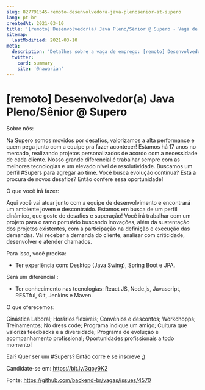 ```yaml
---
slug: 827791545-remoto-desenvolvedora-java-plenosenior-at-supero
lang: pt-br
createdAt: 2021-03-10
title: '[remoto] Desenvolvedor(a) Java Pleno/Sênior @ Supero - Vaga de Emprego'
sitemap:
  lastModified: 2021-03-10
meta:
  description: 'Detalhes sobre a vaga de emprego: [remoto] Desenvolvedor(a) Java Pleno/Sênior @ Supero'
  twitter:
    card: summary
    site: '@nawarian'
---
```


# [remoto] Desenvolvedor(a) Java Pleno/Sênior @ Supero

Sobre nós:

Na Supero somos movidos por desafios, valorizamos a alta performance e quem pega junto com a equipe pra fazer acontecer! Estamos há 17 anos no mercado, realizando projetos personalizados de acordo com a necessidade de cada cliente. Nosso grande diferencial é trabalhar sempre com as melhores tecnologias e um elevado nível de resolutividade.
Buscamos um perfil #Supers para agregar ao time. Você busca evolução contínua? Está a procura de novos desafios? Então confere essa oportunidade!

O que você irá fazer:

Aqui você vai atuar junto com a equipe de desenvolvimento e encontrará um ambiente jovem e descontraído. Estamos em busca de um perfil dinâmico, que goste de desafios e superação!
Você irá trabalhar com um projeto para o ramo portuário buscando inovações, além da sustentação dos projetos existentes, com a participação na definição e execução das demandas. Vai receber a demanda do cliente, analisar com criticidade, desenvolver e atender chamados.

Para isso, você precisa:
- Ter experiência com: Desktop (Java Swing), Spring Boot e JPA.

Será um diferencial :
- Ter conhecimento nas tecnologias: React JS, Node.js, Javascript, RESTful, Git, Jenkins e Maven.

O que oferecemos:

Ginástica Laboral;
Horários flexíveis;
Convênios e descontos;
Workchopps;
Treinamentos;
No dress code;
Programa indique um amigo;
Cultura que valoriza feedbacks e a diversidade;
Programa de evolução e acompanhamento profissional;
Oportunidades profissionais a todo momento!

Eai? Quer ser um #Supers? Então corre e se inscreve ;)

Candidate-se em: https://bit.ly/3qoy9K2

Fonte: https://github.com/backend-br/vagas/issues/4570
